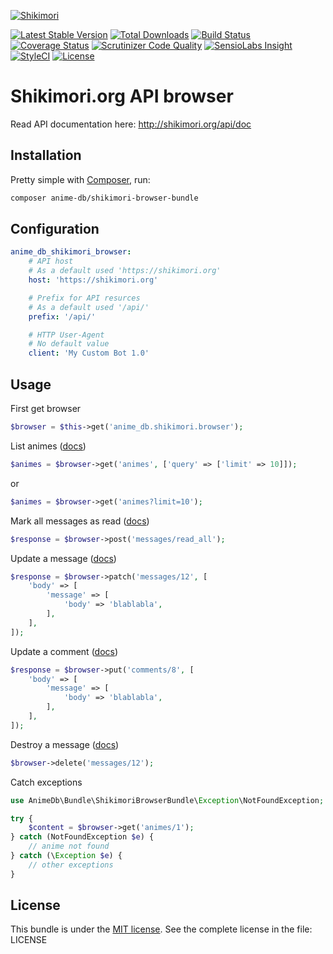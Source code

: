 [![Shikimori](http://anime-db.org/bundles/animedboffsite/images/shikimori.org.png)](https://shikimori.org)

[![Latest Stable Version](https://img.shields.io/packagist/v/anime-db/shikimori-browser-bundle.svg?maxAge=3600&label=stable)](https://packagist.org/packages/anime-db/shikimori-browser-bundle)
[![Total Downloads](https://img.shields.io/packagist/dt/anime-db/shikimori-browser-bundle.svg?maxAge=3600)](https://packagist.org/packages/anime-db/shikimori-browser-bundle)
[![Build Status](https://img.shields.io/travis/anime-db/shikimori-browser-bundle.svg?maxAge=3600)](https://travis-ci.org/anime-db/shikimori-browser-bundle)
[![Coverage Status](https://img.shields.io/coveralls/anime-db/shikimori-browser-bundle.svg?maxAge=3600)](https://coveralls.io/github/anime-db/shikimori-browser-bundle?branch=master)
[![Scrutinizer Code Quality](https://img.shields.io/scrutinizer/g/anime-db/shikimori-browser-bundle.svg?maxAge=3600)](https://scrutinizer-ci.com/g/anime-db/shikimori-browser-bundle/?branch=master)
[![SensioLabs Insight](https://img.shields.io/sensiolabs/i/fde73716-6558-46ff-b3a9-f2f989a59d0c.svg?maxAge=3600&label=SLInsight)](https://insight.sensiolabs.com/projects/fde73716-6558-46ff-b3a9-f2f989a59d0c)
[![StyleCI](https://styleci.io/repos/18437335/shield?branch=master)](https://styleci.io/repos/18437335)
[![License](https://img.shields.io/packagist/l/anime-db/shikimori-browser-bundle.svg?maxAge=3600)](https://github.com/anime-db/shikimori-browser-bundle)

Shikimori.org API browser
=========================

Read API documentation here: http://shikimori.org/api/doc

Installation
------------

Pretty simple with [Composer](http://packagist.org), run:

```sh
composer anime-db/shikimori-browser-bundle
```

Configuration
-------------

```yml
anime_db_shikimori_browser:
    # API host
    # As a default used 'https://shikimori.org'
    host: 'https://shikimori.org'

    # Prefix for API resurces
    # As a default used '/api/'
    prefix: '/api/'

    # HTTP User-Agent
    # No default value
    client: 'My Custom Bot 1.0'
```

Usage
-----

First get browser

```php
$browser = $this->get('anime_db.shikimori.browser');
```

List animes ([docs](https://shikimori.org/api/doc/1.0/animes/index))

```php
$animes = $browser->get('animes', ['query' => ['limit' => 10]]);
```

or

```php
$animes = $browser->get('animes?limit=10');
```

Mark all messages as read ([docs](https://shikimori.org/api/doc/1.0/messages/read_all))

```php
$response = $browser->post('messages/read_all');
```

Update a message ([docs](https://shikimori.org/api/doc/1.0/messages/update))

```php
$response = $browser->patch('messages/12', [
    'body' => [
        'message' => [
            'body' => 'blablabla',
        ],
    ],
]);
```

Update a comment ([docs](https://shikimori.org/api/doc/1.0/comments/update))

```php
$response = $browser->put('comments/8', [
    'body' => [
        'message' => [
            'body' => 'blablabla',
        ],
    ],
]);
```

Destroy a message ([docs](https://shikimori.org/api/doc/1.0/messages/destroy))

```php
$browser->delete('messages/12');
```

Catch exceptions

```php
use AnimeDb\Bundle\ShikimoriBrowserBundle\Exception\NotFoundException;

try {
    $content = $browser->get('animes/1');
} catch (NotFoundException $e) {
    // anime not found
} catch (\Exception $e) {
    // other exceptions
}
```

License
-------

This bundle is under the [MIT license](http://opensource.org/licenses/MIT). See the complete license in the file: LICENSE
